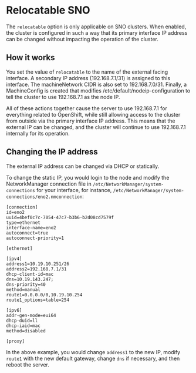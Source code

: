 # Relocatable SNO
The ```relocatable``` option is only applicable on SNO clusters. When enabled, the cluster is configured in such a way that its primary interface IP address can be changed without impacting the operation of the cluster.

## How it works
You set the value of ```relocatable``` to the name of the external facing interface. A secondary IP address (192.168.7.1/31) is assigned to this interface. The machineNetwork CIDR is also set to 192.168.7.0/31. Finally, a MachineConfig is created that modifies /etc/default/nodeip-configuration to tell the cluster to use 192.168.7.1 as the node IP.

All of these actions together cause the server to use 192.168.7.1 for everything related to OpenShift, while still allowing access to the cluster from outside via the primary interface IP address. This means that the external IP can be changed, and the cluster will continue to use 192.168.7.1 internally for its operation.

## Changing the IP address
The external IP address can be changed via DHCP or statically.

To change the static IP, you would login to the node and modify the NetworkManager connection file in ```/etc/NetworkManager/system-connections``` for your interface, for instance, ```/etc/NetworkManager/system-connections/eno2.nmconnection```:
```
[connection]
id=eno2
uuid=4bef0c7c-7054-47c7-b3b6-b2d08cd7579f
type=ethernet
interface-name=eno2
autoconnect=true
autoconnect-priority=1

[ethernet]

[ipv4]
address1=10.19.10.251/26
address2=192.168.7.1/31
dhcp-client-id=mac
dns=10.19.143.247;
dns-priority=40
method=manual
route1=0.0.0.0/0,10.19.10.254
route1_options=table=254

[ipv6]
addr-gen-mode=eui64
dhcp-duid=ll
dhcp-iaid=mac
method=disabled

[proxy]
```

In the above example, you would change ```address1``` to the new IP, modify ```route1``` with the new default gateway, change ```dns``` if necessary, and then reboot the server.
